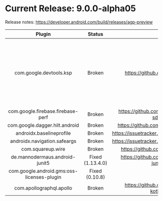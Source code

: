 # Current Release: 9.0.0-alpha05
Release notes: https://developer.android.com/build/releases/agp-preview

| Plugin | Status | Issue link | Workarounds? | Notes |
|:---:|:---:|:----:|:---:|:---:|
| com.google.devtools.ksp | Broken | https://github.com/google/ksp/pull/2579 | None | Note: KSP 2.0.3 was released, but only for Kotlin 2.2.20. Requesting release for previous versions as well. |
| com.google.firebase.firebase-perf | Broken | https://github.com/firebase/firebase-android-sdk/issues/7293 | None | |
| com.google.dagger.hilt.android | Broken | https://github.com/google/dagger/issues/4944 | android.newDsl=false | |
| androidx.baselineprofile | Broken | https://issuetracker.google.com/issues/443311090 | android.newDsl=false | |
| androidx.navigation.safeargs | Broken | https://issuetracker.google.com/issues/442620441 | None | |
| com.squareup.wire | Broken | https://github.com/square/wire/issues/3371 | android.enableLegacyVariantApi=true | |
| de.mannodermaus.android-junit5 | Fixed (1.13.4.0) | https://github.com/mannodermaus/android-junit5/issues/380 | android.newDsl=false | |
| com.google.android.gms:oss-licenses-plugin | Fixed (0.10.8) | | android.newDsl=false | |
| com.apollographql.apollo | Broken | https://github.com/apollographql/apollo-kotlin/issues/6693| android.newDsl=false | |
